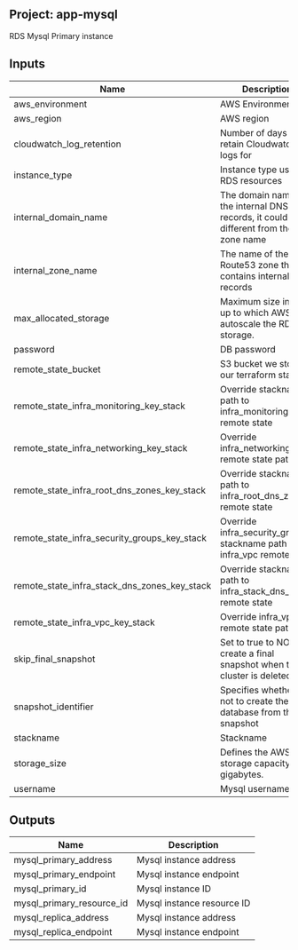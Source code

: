 ## Project: app-mysql

RDS Mysql Primary instance

## Inputs

| Name | Description | Type | Default | Required |
|------|-------------|:----:|:-----:|:-----:|
| aws\_environment | AWS Environment | string | n/a | yes |
| aws\_region | AWS region | string | `"eu-west-1"` | no |
| cloudwatch\_log\_retention | Number of days to retain Cloudwatch logs for | string | n/a | yes |
| instance\_type | Instance type used for RDS resources | string | `"db.m5.xlarge"` | no |
| internal\_domain\_name | The domain name of the internal DNS records, it could be different from the zone name | string | n/a | yes |
| internal\_zone\_name | The name of the Route53 zone that contains internal records | string | n/a | yes |
| max\_allocated\_storage | Maximum size in GB up to which AWS can autoscale the RDS storage. | string | `"800"` | no |
| password | DB password | string | n/a | yes |
| remote\_state\_bucket | S3 bucket we store our terraform state in | string | n/a | yes |
| remote\_state\_infra\_monitoring\_key\_stack | Override stackname path to infra\_monitoring remote state | string | `""` | no |
| remote\_state\_infra\_networking\_key\_stack | Override infra\_networking remote state path | string | `""` | no |
| remote\_state\_infra\_root\_dns\_zones\_key\_stack | Override stackname path to infra\_root\_dns\_zones remote state | string | `""` | no |
| remote\_state\_infra\_security\_groups\_key\_stack | Override infra\_security\_groups stackname path to infra\_vpc remote state | string | `""` | no |
| remote\_state\_infra\_stack\_dns\_zones\_key\_stack | Override stackname path to infra\_stack\_dns\_zones remote state | string | `""` | no |
| remote\_state\_infra\_vpc\_key\_stack | Override infra\_vpc remote state path | string | `""` | no |
| skip\_final\_snapshot | Set to true to NOT create a final snapshot when the cluster is deleted. | string | n/a | yes |
| snapshot\_identifier | Specifies whether or not to create the database from this snapshot | string | `""` | no |
| stackname | Stackname | string | n/a | yes |
| storage\_size | Defines the AWS RDS storage capacity, in gigabytes. | string | `"100"` | no |
| username | Mysql username | string | n/a | yes |

## Outputs

| Name | Description |
|------|-------------|
| mysql\_primary\_address | Mysql instance address |
| mysql\_primary\_endpoint | Mysql instance endpoint |
| mysql\_primary\_id | Mysql instance ID |
| mysql\_primary\_resource\_id | Mysql instance resource ID |
| mysql\_replica\_address | Mysql instance address |
| mysql\_replica\_endpoint | Mysql instance endpoint |

